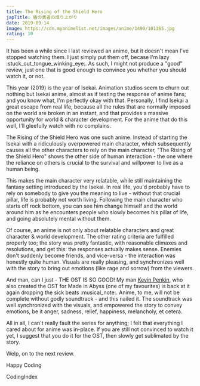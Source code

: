 ```yaml
---
title: The Rising of the Shield Hero
japTitle: 盾の勇者の成り上がり
date: 2019-09-14
image: https://cdn.myanimelist.net/images/anime/1490/101365.jpg
rating: 10
---
```


It has been a while since I last reviewed an anime, but it doesn't mean I've stopped watching them. I just simply put them off, becase I'm lazy :stuck\_out\_tongue\_winking\_eye:. As such, I might not produce a "good" review, just one that is good enough to convince you whether you should watch it, or not.

This year (2019) is the year of Isekai. Animation studios seem to churn out nothing but Isekai anime, almost as if testing the response of anime fans; and you know what, I'm perfectly okay with that. Personally, I find Isekai a great escape from real life, because all the rules that are normally imposed on the world are broken in an instant, and that provides a massive opportunity for world & character development. For the anime that do this well, I'll gleefully watch with no complains.

The Rising of the Shield Hero was one such anime. Instead of starting the Isekai with a ridiculously overpowered main character, which subsequently causes all the other characters to rely on the main character, "The Rising of the Shield Hero" shows the other side of human interaction - the one where the reliance on others is crucial to the survival and willpower to live as a human being.

This makes the main character very relatable, while still maintaining the fantasy setting introduced by the Isekai. In real life, you'd probably have to rely on somebody to give you the meaning to live - without that crucial pillar, life is probably not worth living. Following the main character who starts off rock bottom, you can see him change himself and the world around him as he encounters people who slowly becomes his pillar of life, and going absolutely mental without them.

Of course, an anime is not only about relatable characters and great character & world development. The other rating criteria are fulfilled properly too; the story was pretty fantastic, with reasonable climaxes and resolutions, and get this: the responses actually makes sense. Enemies don't suddenly become friends, and vice-versa - the interaction was honestly quite human. Visuals are really pleasing, and synchronizes well with the story to bring out emotions (like rage and sorrow) from the viewers.

And man, can I just - THE OST IS SO GOOD! My man [Kevin Penkin](https://twitter.com/kevinpenkin?lang=en), who also created the OST for Made in Abyss (one of my favourites) is back at it again dropping the sick beats :musical\_note:. Anime, to me, will not be complete without godly soundtrack - and this nailed it. The soundtrack was well synchronized with the visuals, and empowered the story to convey emotions, be it anger, sadness, relief, happiness, melancholy, et cetera.

All in all, I can't really fault the series for anything; I felt that everything I cared about for anime was in-place. If you are still not convinced to watch it yet, I suggest that you do it for the OST, then slowly get sublimated by the story.

Welp, on to the next review.

Happy Coding

CodingIndex
